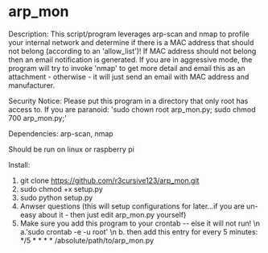 # arp_mon

Description: This script/program leverages arp-scan and nmap to profile your internal network and determine if there is a MAC address that should not belong (according to an 'allow_list')! 
If MAC address should not belong then an email notification is generated. 
If you are in aggressive mode,  the program will try to invoke 'nmap' to get more detail and email this as an attachment - 
otherwise - it will just send an email with MAC address and manufacturer.

Security Notice: Please put this program in a directory that only root has access to. If you are paranoid: 'sudo chown root arp_mon.py; sudo chmod 700 arp_mon.py;'

Dependencies: arp-scan, nmap

Should be run on linux or raspberry pi

Install:
1. git clone https://github.com/r3cursive123/arp_mon.git
2. sudo chmod +x setup.py
3. sudo python setup.py
4. Anwser questions (this will setup configurations for later...if you are un-easy about it - then just edit arp_mon.py yourself)
5. Make sure you add this program to your crontab -- else it will not run! \n
  a.'sudo crontab -e -u root' \n
  b. then add this entry for every 5 minutes: */5 * * * * /absolute/path/to/arp_mon.py
